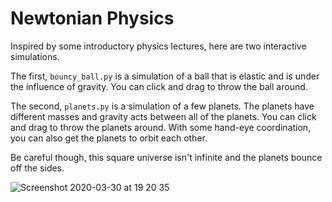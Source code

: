 # Newtonian Physics
Inspired by some introductory physics lectures, here are two interactive simulations.

The first, ```bouncy_ball.py``` is a simulation of a ball that is elastic and is under the influence of gravity.
You can click and drag to throw the ball around.

The second, ```planets.py``` is a simulation of a few planets.
The planets have different masses and gravity acts between all of the planets.
You can click and drag to throw the planets around.
With some hand-eye coordination, you can also get the planets to orbit each other.

Be careful though, this square universe isn't infinite and the planets bounce off the sides.

![Screenshot 2020-03-30 at 19 20 35](https://user-images.githubusercontent.com/28049022/77942375-ca7f1b80-72bb-11ea-9db7-e62b2d3afddc.png)
